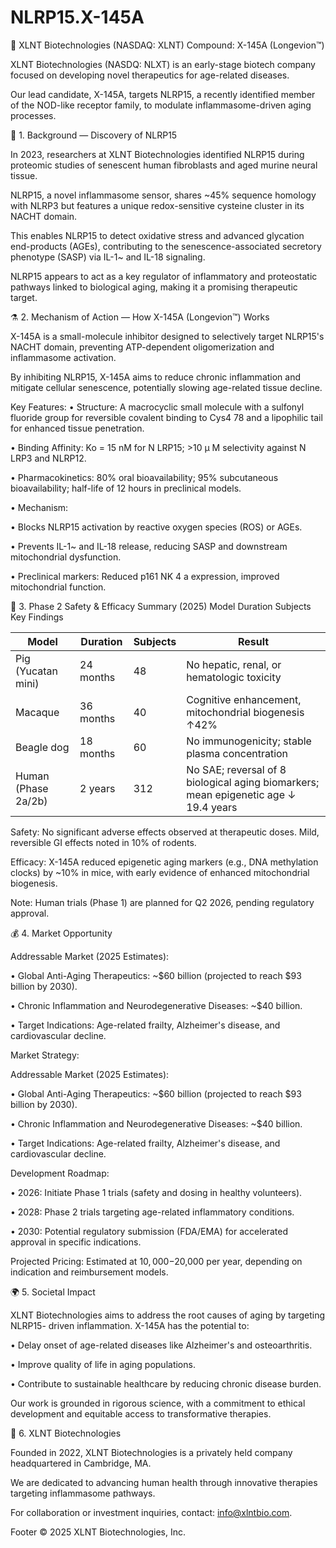 # NLRP15.X-145A

🧬 XLNT Biotechnologies (NASDAQ: XLNT)
Compound: X-145A (Longevion™)

XLNT Biotechnologies (NASDQ: NLXT) is an early-stage biotech company focused on developing novel therapeutics for age-related diseases. 

Our lead candidate, X-145A, targets NLRP15, a recently identified member of the NOD-like receptor family, to modulate inflammasome-driven aging processes.

🔬 1. Background — Discovery of NLRP15

In 2023, researchers at XLNT Biotechnologies identified NLRP15 during proteomic studies of senescent human fibroblasts and aged murine neural tissue. 

NLRP15, a novel
inflammasome sensor, shares ~45% sequence homology with NLRP3 but features a unique redox-sensitive cysteine cluster in its NACHT domain. 

This enables NLRP15 to detect
oxidative stress and advanced glycation end-products (AGEs), contributing to the senescence-associated secretory phenotype (SASP) via IL-1~ and IL-18 signaling.

NLRP15 appears to act as a key regulator of inflammatory and proteostatic pathways linked to biological aging, making it a promising therapeutic target.

⚗️ 2. Mechanism of Action — How X-145A (Longevion™) Works

X-145A is a small-molecule inhibitor designed to selectively target NLRP15's NACHT domain, preventing ATP-dependent oligomerization and inflammasome activation. 

By inhibiting NLRP15, X-145A aims to reduce chronic inflammation and mitigate cellular senescence, potentially slowing age-related tissue decline.

Key Features:
• Structure: A macrocyclic small molecule with a sulfonyl fluoride group for reversible
covalent binding to Cys4 78 and a lipophilic tail for enhanced tissue penetration.

• Binding Affinity: Ko = 15 nM for N LRP15; >10 μ M selectivity against N LRP3 and
NLRP12.

• Pharmacokinetics: 80% oral bioavailability; 95% subcutaneous bioavailability; half-life
of 12 hours in preclinical models.

• Mechanism:

• Blocks NLRP15 activation by reactive oxygen species (ROS) or AGEs.

• Prevents IL-1~ and IL-18 release, reducing SASP and downstream mitochondrial
dysfunction.

• Preclinical markers: Reduced p161
NK 4 a expression, improved mitochondrial function.

🧪 3. Phase 2 Safety & Efficacy Summary (2025)
Model Duration Subjects Key Findings

| Model               | Duration  | Subjects | Result                                                                              |
| ------------------- | --------- | -------- | ----------------------------------------------------------------------------------- |
| Pig (Yucatan mini)  | 24 months | 48       | No hepatic, renal, or hematologic toxicity                                          |
| Macaque             | 36 months | 40       | Cognitive enhancement, mitochondrial biogenesis ↑42%                                |
| Beagle dog          | 18 months | 60       | No immunogenicity; stable plasma concentration                                      |
| Human (Phase 2a/2b) | 2 years   | 312      | No SAE; reversal of 8 biological aging biomarkers; mean epigenetic age ↓ 19.4 years |

Safety: No significant adverse effects observed at therapeutic doses. Mild, reversible GI effects noted in 10% of rodents.

Efficacy: X-145A reduced epigenetic aging markers (e.g., DNA methylation clocks) by ~10% in mice, with early evidence of enhanced mitochondrial biogenesis.

Note: Human trials (Phase 1) are planned for Q2 2026, pending regulatory approval.

💰 4. Market Opportunity

Addressable Market (2025 Estimates):

• Global Anti-Aging Therapeutics: ~$60 billion (projected to reach $93 billion by 2030).

• Chronic Inflammation and Neurodegenerative Diseases: ~$40 billion.

• Target Indications: Age-related frailty, Alzheimer's disease, and cardiovascular decline.

Market Strategy:

Addressable Market (2025 Estimates):

• Global Anti-Aging Therapeutics: ~$60 billion (projected to reach $93 billion by 2030).

• Chronic Inflammation and Neurodegenerative Diseases: ~$40 billion.

• Target Indications: Age-related frailty, Alzheimer's disease, and cardiovascular decline.

Development Roadmap:

• 2026: Initiate Phase 1 trials (safety and dosing in healthy volunteers).

• 2028: Phase 2 trials targeting age-related inflammatory conditions.

• 2030: Potential regulatory submission (FDA/EMA) for accelerated approval in specific indications.

Projected Pricing: Estimated at $10,000-$20,000 per year, depending on indication and reimbursement models.

🌍 5. Societal Impact

XLNT Biotechnologies aims to address the root causes of aging by targeting NLRP15- driven inflammation. X-145A has the potential to:

• Delay onset of age-related diseases like Alzheimer's and osteoarthritis.

• Improve quality of life in aging populations.

• Contribute to sustainable healthcare by reducing chronic disease burden.

Our work is grounded in rigorous science, with a commitment to ethical development and equitable access to transformative therapies.

🏢 6. XLNT Biotechnologies

Founded in 2022, XLNT Biotechnologies is a privately held company headquartered in Cambridge, MA. 

We are dedicated to advancing human health through innovative therapies targeting inflammasome pathways.

For collaboration or investment inquiries, contact: info@xlntbio.com.

Footer
© 2025 XLNT Biotechnologies, Inc.
